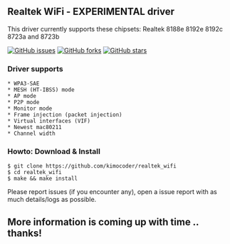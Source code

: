 

  ## Realtek WiFi - EXPERIMENTAL driver
  This driver currently supports these chipsets: Realtek 8188e 8192e 8192c 8723a and 8723b 

  [![GitHub issues](https://img.shields.io/github/issues/kimocoder/realtek_wifi.svg)](https://github.com/kimocoder/realtek_wifi/issues)
  [![GitHub forks](https://img.shields.io/github/forks/kimocoder/realtek_wifi.svg)](https://github.com/kimocoder/realtek_wifi/network)
  [![GitHub stars](https://img.shields.io/github/stars/kimocoder/realtek_wifi.svg)](https://github.com/kimocoder/realtek_wifi/stargazers)


  ### Driver supports
  ```
  * WPA3-SAE
  * MESH (HT-IBSS) mode
  * AP mode
  * P2P mode
  * Monitor mode
  * Frame injection (packet injection)
  * Virtual interfaces (VIF)
  * Newest mac80211
  * Channel width
```

  ### Howto: Download & Install
  ```
  $ git clone https://github.com/kimocoder/realtek_wifi
  $ cd realtek_wifi
  $ make && make install
  ```




  Please report issues (if you encounter any), open a issue report with as much details/logs
  as possible.












  ## More information is coming up with time .. thanks!
 
